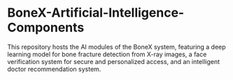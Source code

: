 # BoneX-Artificial-Intelligence-Components
This repository hosts the AI modules of the BoneX system, featuring a deep learning model for bone fracture detection from X-ray images, a face verification system for secure and personalized access, and an intelligent doctor recommendation system.
